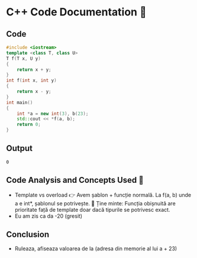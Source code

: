 # C++ Code Documentation 📄

## Code
```cpp
#include <iostream>
template <class T, class U>
T f(T x, U y)
{
    return x + y;
}
int f(int x, int y)
{
    return x - y;
}
int main()
{
    int *a = new int(3), b(23);
    std::cout << *f(a, b);
    return 0;
}
```

## Output
```
0
```

## Code Analysis and Concepts Used 🧠
- Template vs overload
👉 Avem șablon + funcție normală. La f(a, b) unde a e int*, șablonul se potrivește.
📌 Ține minte: Funcția obișnuită are prioritate față de template doar dacă tipurile se potrivesc exact.
- Eu am zis ca da -20 (gresit)

## Conclusion
- Ruleaza, afiseaza valoarea de la (adresa din memorie al lui a + 23)
